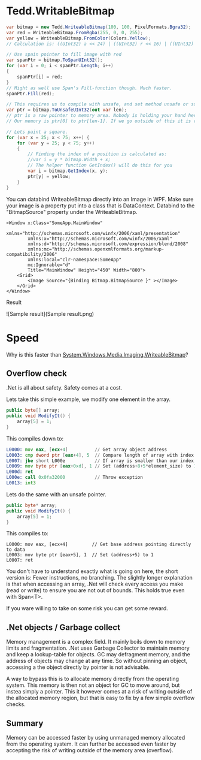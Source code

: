 # Tedd.WritableBitmap
```c#
var bitmap = new Tedd.WriteableBitmap(100, 100, PixelFormats.Bgra32);
var red = WriteableBitmap.FromRgba(255, 0, 0, 255);
var yellow = WriteableBitmap.FromColor(Colors.Yellow);
// Calculation is: ((UInt32) a << 24) | ((UInt32) r << 16) | ((UInt32) g << 8) | (UInt32)b

// Use spain pointer to fill image with red
var spanPtr = bitmap.ToSpanUInt32();
for (var i = 0; i < spanPtr.Length; i++)
{
    spanPtr[i] = red;
}
// Might as well use Span's Fill-function though. Much faster.
spanPtr.Fill(red);

// This requires us to compile with unsafe, and set method unsafe or surround with unsafe block.
var ptr = bitmap.ToUnsafeUInt32(out var len);
// ptr is a raw pointer to memory area. Nobody is holding your hand here telling you to stop.
// Our memory is ptr[0] to ptr[len-1]. If we go outside of this it is very bad!

// Lets paint a square.
for (var x = 25; x < 75; x++) {
    for (var y = 25; y < 75; y++)
    {
        // Finding the index of a position is calculated as:
        //var i = y * bitmap.Width + x;
        // The helper function GetIndex() will do this for you
        var i = bitmap.GetIndex(x, y);
        ptr[y] = yellow;
    }
}
```
You can databind WriteableBitmap directly into an Image in WPF. Make sure your image is a property put into a class that is DataContext. Databind to the "BitmapSource" property under the WriteableBitmap.

```xaml
<Window x:Class="SomeApp.MainWindow"
        xmlns="http://schemas.microsoft.com/winfx/2006/xaml/presentation"
        xmlns:x="http://schemas.microsoft.com/winfx/2006/xaml"
        xmlns:d="http://schemas.microsoft.com/expression/blend/2008"
        xmlns:mc="http://schemas.openxmlformats.org/markup-compatibility/2006"
        xmlns:local="clr-namespace:SomeApp"
        mc:Ignorable="d"
        Title="MainWindow" Height="450" Width="800">
    <Grid>
        <Image Source="{Binding Bitmap.BitmapSource }" ></Image>
    </Grid>
</Window>
```

Result

![Sample result](Sample result.png)

# Speed

Why is this faster than [System.Windows.Media.Imaging.WriteableBitmap](https://docs.microsoft.com/en-us/dotnet/api/system.windows.media.imaging.writeablebitmap)? 

## Overflow check

.Net is all about safety. Safety comes at a cost.

Lets take this simple example, we modify one element in the array.

```c#
public byte[] array;
public void ModifyIt() {
    array[5] = 1;
}
```
This compiles down to:

```asm
L0000: mov eax, [ecx+4]          // Get array object address
L0003: cmp dword ptr [eax+4], 5  // Compare length of array with index element we are accessing (5)
L0007: jbe short L000e           // If array is smaller than our index, jump to L000e
L0009: mov byte ptr [eax+0xd], 1 // Set (address+8+5*element_size) to 1
L000d: ret
L000e: call 0x0fa32000           // Throw exception
L0013: int3
```


Lets do the same with an unsafe pointer.

```c#
public byte* array;
public void ModifyIt() {
    array[5] = 1;
}
```
This compiles to:

```assembly
L0000: mov eax, [ecx+4]			// Get base address pointing directly to data
L0003: mov byte ptr [eax+5], 1  // Set (address+5) to 1
L0007: ret
```
You don't have to understand exactly what is going on here, the short version is: Fewer instructions, no branching. The slightly longer explanation is that when accessing an array, .Net will check every access you make (read or write) to ensure you are not out of bounds. This holds true even with Span&lt;T&gt;.

If you ware willing to take on some risk you can get some reward.

## .Net objects / Garbage collect

Memory management is a complex field. It mainly boils down to memory limits and fragmentation. .Net uses Garbage Collector to maintain memory and keep a lookup-table for objects. GC may defragment memory, and the address of objects may change at any time. So without pinning an object, accessing a the object directly by pointer is not advisable.

A way to bypass this is to allocate memory directly from the operating system. This memory is then not an object for GC to move around, but instea simply a pointer. This it however comes at a risk of writing outside of the allocated memory region, but that is easy to fix by a few simple overflow checks.

## Summary

Memory can be accessed faster by using unmanaged memory allocated from the operating system. It can further be accessed even faster by accepting the risk of writing outside of the memory area (overflow).

